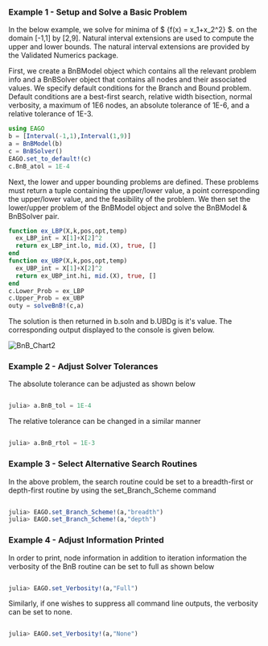 ### Example 1 - Setup and Solve a Basic Problem
In the below example, we solve for minima of \$ \{f(x) = x_1+x_2^2\} \$. on the domain [-1,1] by [2,9]. Natural interval extensions are used to compute the upper and lower bounds. The natural interval extensions are provided by the Validated Numerics package.

First, we create a BnBModel object which contains all the relevant problem info and a BnBSolver object that contains all nodes and their associated values. We specify default conditions for the Branch and Bound problem. Default conditions are a best-first search, relative width bisection, normal verbosity, a maximum of 1E6 nodes, an absolute tolerance of 1E-6, and a relative tolerance of 1E-3.

```julia
using EAGO
b = [Interval(-1,1),Interval(1,9)]
a = BnBModel(b)
c = BnBSolver()
EAGO.set_to_default!(c)
c.BnB_atol = 1E-4
```

Next, the lower and upper bounding problems are defined. These problems must return a tuple containing the upper/lower value, a point corresponding the upper/lower value, and the feasibility of the problem. We then set the lower/upper problem of the BnBModel object and solve the BnBModel & BnBSolver pair.

```julia
function ex_LBP(X,k,pos,opt,temp)
  ex_LBP_int = X[1]+X[2]^2
  return ex_LBP_int.lo, mid.(X), true, []
end
function ex_UBP(X,k,pos,opt,temp)
  ex_UBP_int = X[1]+X[2]^2
  return ex_UBP_int.hi, mid.(X), true, []
end
c.Lower_Prob = ex_LBP
c.Upper_Prob = ex_UBP
outy = solveBnB!(c,a)

```
The solution is then returned in b.soln and b.UBDg is it's value. The corresponding output displayed to the console is given below.

![BnB_Chart2](https://github.com/PSORLab/EAGO.jl/tree/master/docs/src/BranchBound/BnBChart2.png)

### Example 2 - Adjust Solver Tolerances
The absolute tolerance can be adjusted as shown below

```julia

julia> a.BnB_tol = 1E-4

```

The relative tolerance can be changed in a similar manner

```julia

julia> a.BnB_rtol = 1E-3

```

### Example 3 - Select Alternative Search Routines
In the above problem, the search routine could be set to a breadth-first or depth-first routine by using the set_Branch_Scheme command

```julia

julia> EAGO.set_Branch_Scheme!(a,"breadth")
julia> EAGO.set_Branch_Scheme!(a,"depth")

```
### Example 4 - Adjust Information Printed
In order to print, node information in addition to iteration information the verbosity of the BnB routine can be set to full as shown below

```julia

julia> EAGO.set_Verbosity!(a,"Full")

```
Similarly, if one wishes to suppress all command line outputs, the verbosity can be set to none.

```julia

julia> EAGO.set_Verbosity!(a,"None")

```
